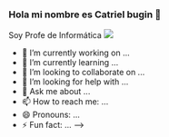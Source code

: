 ### Hola mi nombre es Catriel bugin 👋


Soy Profe de Informática
<img src="https://i.postimg.cc/vB1z7WKv/cato-docker-1.png">

- 🔭 I’m currently working on ...
- 🌱 I’m currently learning ...
- 👯 I’m looking to collaborate on ...
- 🤔 I’m looking for help with ...
- 💬 Ask me about ...
- 📫 How to reach me: ...
- 😄 Pronouns: ...
- ⚡ Fun fact: ...
-->

